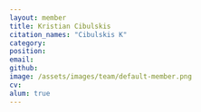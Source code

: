 ```yaml
---
layout: member
title: Kristian Cibulskis
citation_names: "Cibulskis K"
category: 
position: 
email:
github: 
image: /assets/images/team/default-member.png
cv:
alum: true
---
```


